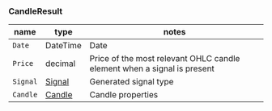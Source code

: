 ### CandleResult

| name | type | notes
| -- |-- |--
| `Date` | DateTime | Date
| `Price` | decimal | Price of the most relevant OHLC candle element when a signal is present
| `Signal` | [Signal]({{site.baseurl}}/guide/#signal) | Generated signal type
| `Candle` | [Candle]({{site.baseurl}}/guide/#candle) | Candle properties
